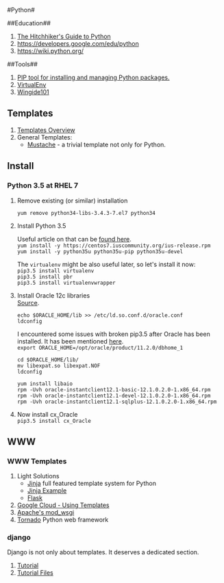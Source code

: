 #Python#

##Education##
1. [The Hitchhiker's Guide to Python](http://docs.python-guide.org/en/latest/)
2. https://developers.google.com/edu/python
3. https://wiki.python.org/

##Tools##
1. [PIP tool for installing and managing Python packages.](https://pip.pypa.io/en/latest/index.html)
2. [VirtualEnv](http://docs.python-guide.org/en/latest/dev/virtualenvs/)
3. [Wingide101](http://wingware.com/downloads/wingide-101)

## Templates ##
1. [Templates Overview](https://wiki.python.org/moin/Templating)
2. General Templates:
   - [Mustache](http://mustache.github.io/) - a trivial template not only for Python.

## Install ##

### Python 3.5 at RHEL 7 ###

1. Remove existing (or similar) installation

   `yum remove python34-libs-3.4.3-7.el7 python34`

2. Install Python 3.5  

   Useful article on that can be [found here][1].  
   `yum install -y https://centos7.iuscommunity.org/ius-release.rpm`  
   `yum install -y python35u python35u-pip python35u-devel`  

   The `virtualenv` might be also useful later, so let's install it now:  
   `pip3.5 install virtualenv`  
   `pip3.5 install pbr`  
   `pip3.5 install virtualenvwrapper`  

3. Install Oracle 12c libraries  
   [Source][2].

   `echo $ORACLE_HOME/lib >> /etc/ld.so.conf.d/oracle.conf`  
   `ldconfig`  

   I encountered some issues with broken pip3.5 after Oracle
   has been installed. It has been mentioned [here][issue1].  
   `export ORACLE_HOME=/opt/oracle/product/11.2.0/dbhome_1`  

   `cd $ORACLE_HOME/lib/`  
   `mv libexpat.so libexpat.NOF`  
   `ldconfig`  

   `yum install libaio`  
   `rpm -Uvh oracle-instantclient12.1-basic-12.1.0.2.0-1.x86_64.rpm`  
   `rpm -Uvh oracle-instantclient12.1-devel-12.1.0.2.0-1.x86_64.rpm`  
   `rpm -Uvh oracle-instantclient12.1-sqlplus-12.1.0.2.0-1.x86_64.rpm`  

4. Now install cx_Oracle  
   `pip3.5 install cx_Oracle`

## WWW ##

### WWW Templates ###

1. Light Solutions
   - [Jinja](http://jinja.pocoo.org/) full featured template system for Python
   - [Jinja Example](http://runnable.com/Upjr1LZv_TADAAOj/example-website-layout-in-jinja2-for-python-and-wsgi)
   - [Flask](http://flask.pocoo.org) 
2. [Google Cloud - Using Templates](https://cloud.google.com/appengine/docs/python/gettingstartedpython27/templates)
3. [Apache's mod_wsgi](http://flask.pocoo.org/docs/0.10/deploying/mod_wsgi/)
4. [Tornado](http://www.tornadoweb.org/en/stable/) Python web framework

### django ###
Django is not only about templates. It deserves a dedicated section.

1. [Tutorial](https://docs.djangoproject.com/en/1.7/intro/tutorial01/)
2. [Tutorial Files](https://github.com/django/djangoproject.com)


[1]: http://stackoverflow.com/questions/8087184/problems-installing-python3-on-rhel
[2]: https://www.mylinuxplace.com/install-cx_oracle-on-centos-7/
[issue1]: https://bbs.archlinux.org/viewtopic.php?id=140916
